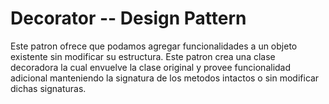 # Decorator -- Design Pattern
Este patron ofrece que podamos agregar funcionalidades a un objeto existente sin modificar su estructura. Este patron crea una clase decoradora la cual envuelve la clase original y provee funcionalidad adicional manteniendo la signatura de los metodos intactos o sin modificar dichas signaturas.
